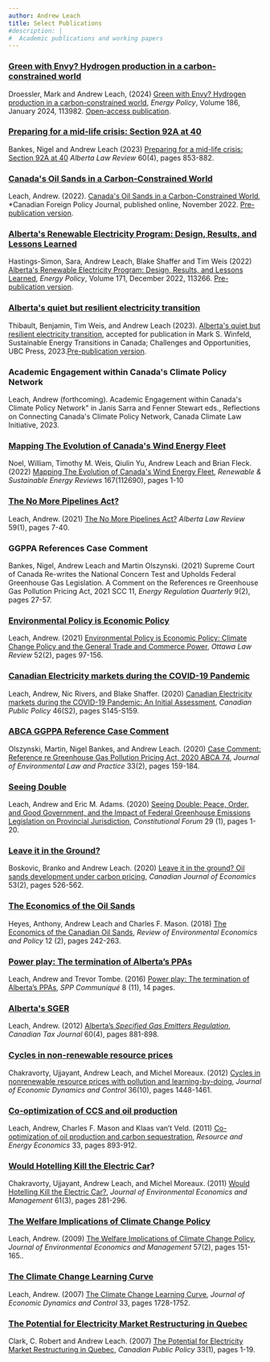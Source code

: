 ```yaml
---
author: Andrew Leach
title: Select Publications
#description: |
#  Academic publications and working papers
---
```

### [Green with Envy? Hydrogen production in a carbon-constrained world](https://doi.org/10.1016/j.enpol.2024.113982)
Droessler, Mark and Andrew Leach, (2024) [Green with Envy? Hydrogen production in a carbon-constrained world](https://doi.org/10.1016/j.enpol.2024.113982), *Energy Policy*,
Volume 186, January 2024, 113982. [Open-access publication](https://doi.org/10.1016/j.enpol.2024.113982).

### [Preparing for a mid-life crisis: Section 92A at 40](https://papers.ssrn.com/sol3/papers.cfm?abstract_id=4262958)
Bankes, Nigel and Andrew Leach (2023) [Preparing for a mid-life crisis: Section 92A at 40](https://papers.ssrn.com/sol3/papers.cfm?abstract_id=4262958) *Alberta Law Review* 60(4), pages 853-882. 

### [Canada's Oil Sands in a Carbon-Constrained World](https://doi.org/10.1080/11926422.2022.2120508)
Leach, Andrew. (2022). [Canada's Oil Sands in a Carbon-Constrained World](https://doi.org/10.1080/11926422.2022.2120508), *Canadian Foreign Policy Journal, published online, November 2022. [Pre-publication version](cfpj.pdf).


### [Alberta's Renewable Electricity Program: Design, Results, and Lessons Learned](https://doi.org/10.1016/j.enpol.2022.113266)
Hastings-Simon, Sara, Andrew Leach, Blake Shaffer and Tim Weis (2022) [Alberta's Renewable Electricity Program: Design, Results, and Lessons Learned](https://doi.org/10.1016/j.enpol.2022.113266), *Energy Policy*,
Volume 171, December 2022, 113266. [Pre-publication version](rep.pdf).


### [Alberta's quiet but resilient electricity transition](ben_chapter.pdf)
Thibault, Benjamin, Tim Weis, and Andrew Leach (2023). [Alberta's quiet but resilient electricity transition](ben_chapter.pdf), accepted for publication in Mark S. Winfeld, Sustainable Energy Transitions in Canada; Challenges and Opportunities, UBC Press, 2023.[Pre-publication version](ben_chapter.pdf).

### Academic Engagement within Canada's Climate Policy Network
Leach, Andrew (forthcoming). Academic Engagement within Canada's Climate Policy Network" in Janis Sarra and Fenner Stewart eds., Reflections on Connecting Canada's Climate Policy Network, Canada Climate Law
Initiative, 2023.

### [Mapping The Evolution of Canada's Wind Energy Fleet](https://doi.org/10.1016/j.rser.2022.112690)
Noel, William, Timothy M. Weis, Qiulin Yu, Andrew Leach and Brian Fleck. (2022) [Mapping The Evolution of Canada's Wind Energy Fleet](https://doi.org/10.1016/j.rser.2022.112690), *Renewable & Sustainable Energy Reviews* 167(112690), pages 1-10

### [The No More Pipelines Act?](https://papers.ssrn.com/sol3/papers.cfm?abstract_id=3857285)
Leach, Andrew. (2021) [The No More Pipelines Act?](https://papers.ssrn.com/sol3/papers.cfm?abstract_id=3857285) *Alberta Law Review* 59(1), pages 7-40.  

### GGPPA References Case Comment
Bankes, Nigel, Andrew Leach and Martin Olszynski. (2021) Supreme Court of Canada Re-writes the National
Concern Test and Upholds Federal Greenhouse Gas Legislation. A Comment on the References re Greenhouse
Gas Pollution Pricing Act, 2021 SCC 11, *Energy Regulation Quarterly* 9(2), pages 27-57.

### [Environmental Policy is Economic Policy](https://rdo-olr.org/2021/environmental-policy-is-economic-policy-climate-change-policy-and-the-general-trade-and-commerce-power/)
Leach, Andrew. (2021) [Environmental Policy is Economic Policy: Climate Change Policy and the General Trade
and Commerce Power](https://rdo-olr.org/2021/environmental-policy-is-economic-policy-climate-change-policy-and-the-general-trade-and-commerce-power/), *Ottawa Law Review* 52(2), pages 97-156.

### [Canadian Electricity markets during the COVID-19 Pandemic](https://doi.org/10.3138/cpp.2020-060)
Leach, Andrew, Nic Rivers, and Blake Shaffer. (2020) [Canadian Electricity markets during the COVID-19 Pandemic: An Initial Assessment](https://doi.org/10.3138/cpp.2020-060), *Canadian Public Policy* 46(S2), pages S145-S159.

### [ABCA GGPPA Reference Case Comment](https://www.proquest.com/openview/087a82c580956a61b2fc1fb32e813a86/1?pq-origsite=gscholar&cbl=28151)
Olszynski, Martin, Nigel Bankes, and Andrew Leach. (2020) [Case Comment: Reference re Greenhouse Gas Pollution
Pricing Act, 2020 ABCA 74](https://www.proquest.com/openview/087a82c580956a61b2fc1fb32e813a86/1?pq-origsite=gscholar&cbl=28151), *Journal of Environmental Law and Practice* 33(2), pages 159-184.

### [Seeing Double](https://journals.library.ualberta.ca/constitutional_forum/index.php/constitutional_forum/article/view/29392)
Leach, Andrew and Eric M. Adams. (2020) [Seeing Double: Peace, Order, and Good Government, and the Impact of
Federal Greenhouse Emissions Legislation on Provincial Jurisdiction](https://journals.library.ualberta.ca/constitutional_forum/index.php/constitutional_forum/article/view/29392), *Constitutional Forum* 29 (1), pages 1-20.

### [Leave it in the Ground?](v)
Boskovic, Branko and Andrew Leach. (2020) [Leave it in the ground? Oil sands development under carbon pricing](https://doi.org/10.1111/caje.12436),
*Canadian Journal of Economics* 53(2), pages 526-562.


### [The Economics of the Oil Sands](https://www.journals.uchicago.edu/doi/10.1093/reep/rey006)
Heyes, Anthony, Andrew Leach and Charles F. Mason. (2018) [The Economics of the Canadian Oil Sands](https://www.journals.uchicago.edu/doi/10.1093/reep/rey006), *Review
of Environmental Economics and Policy* 12 (2), pages 242-263.

### [Power play: The termination of Alberta’s PPAs](https://papers.ssrn.com/sol3/papers.cfm?abstract_id=3079781)
Leach, Andrew and Trevor Tombe. (2016) [Power play: The termination of Alberta’s PPAs](https://papers.ssrn.com/sol3/papers.cfm?abstract_id=3079781), *SPP Communiqué* 8
(11), 14 pages.


### [Alberta's SGER](https://heinonline.org/HOL/LandingPage?handle=hein.journals/cdntj60&div=54&id=&page=)
Leach, Andrew. (2012) [Alberta’s *Specified Gas Emitters Regulation*](https://heinonline.org/HOL/LandingPage?handle=hein.journals/cdntj60&div=54&id=&page=), *Canadian Tax Journal* 60(4), pages 881-898.

### [Cycles in non-renewable resource prices](https://doi.org/10.1016/j.jedc.2012.04.005)
Chakravorty, Ujjayant, Andrew Leach, and Michel Moreaux. (2012) [Cycles in nonrenewable resource prices with
pollution and learning-by-doing](https://doi.org/10.1016/j.jedc.2012.04.005), *Journal of Economic Dynamics and Control* 36(10), pages 1448-1461.

### [Co-optimization of CCS and oil production](https://doi.org/10.1016/j.reseneeco.2010.11.002)
Leach, Andrew, Charles F. Mason and Klaas van’t Veld. (2011) [Co-optimization of oil production and carbon
sequestration](https://doi.org/10.1016/j.reseneeco.2010.11.002), *Resource and Energy Economics* 33, pages 893-912.

### [Would Hotelling Kill the Electric Car](https://www.sciencedirect.com/science/article/abs/pii/S0095069610001245)?
Chakravorty, Ujjayant, Andrew Leach, and Michel Moreaux. (2011) [Would Hotelling Kill the Electric Car?](https://www.sciencedirect.com/science/article/abs/pii/S0095069610001245), *Journal
of Environmental Economics and Management* 61(3), pages 281-296.

### [The Welfare Implications of Climate Change Policy](https://doi.org/10.1016/j.jeem.2007.11.006)
Leach, Andrew. (2009) [The Welfare Implications of Climate Change Policy](https://doi.org/10.1016/j.jeem.2007.11.006), *Journal of Environmental Economics and Management* 57(2), pages 151-165..

### [The Climate Change Learning Curve](https://www.sciencedirect.com/science/article/abs/pii/S0165188906001266)
Leach, Andrew. (2007) [The Climate Change Learning Curve](https://www.sciencedirect.com/science/article/abs/pii/S0165188906001266), *Journal of Economic Dynamics and Control* 33, pages 1728-1752.

### [The Potential for Electricity Market Restructuring in Quebec](https://doi.org/10.3138/cpp.v33.1.001)
Clark, C. Robert and Andrew Leach. (2007) [The Potential for Electricity Market Restructuring in Quebec](https://doi.org/10.3138/cpp.v33.1.001), *Canadian
Public Policy* 33(1), pages 1-19.

